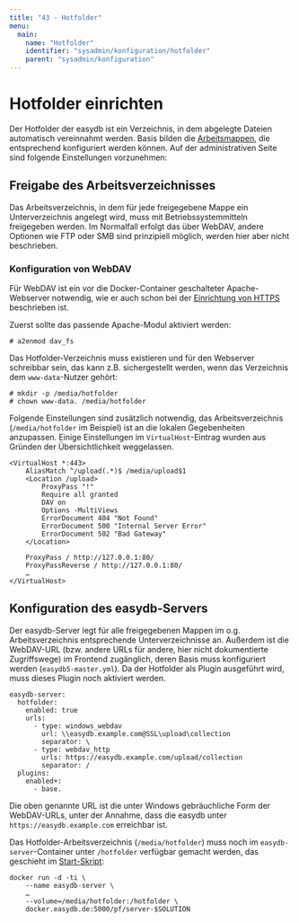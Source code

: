 ```yaml
---
title: "43 - Hotfolder"
menu:
  main:
    name: "Hotfolder"
    identifier: "sysadmin/konfiguration/hotfolder"
    parent: "sysadmin/konfiguration"
---
```

# Hotfolder einrichten

Der Hotfolder der easydb ist ein Verzeichnis, in dem abgelegte Dateien automatisch vereinnahmt werden. Basis bilden die [Arbeitsmappen](/de/webfrontend/datamanagement/search/quickaccess/collection), die entsprechend konfiguriert werden können. Auf der administrativen Seite sind folgende Einstellungen vorzunehmen:

## Freigabe des Arbeitsverzeichnisses

Das Arbeitsverzeichnis, in dem für jede freigegebene Mappe ein Unterverzeichnis angelegt wird, muss mit Betriebssystemmitteln freigegeben werden. Im Normalfall erfolgt das über WebDAV, andere Optionen wie FTP oder SMB sind prinzipiell möglich, werden hier aber nicht beschrieben.

### Konfiguration von WebDAV

Für WebDAV ist ein vor die Docker-Container geschalteter Apache-Webserver notwendig, wie er auch schon bei der [Einrichtung von HTTPS](/de/sysadmin/konfiguration/https) beschrieben ist.

Zuerst sollte das passende Apache-Modul aktiviert werden:
~~~~
# a2enmod dav_fs
~~~~

Das Hotfolder-Verzeichnis muss existieren und für den Webserver schreibbar sein, das kann z.B. sichergestellt werden, wenn das Verzeichnis dem `www-data`-Nutzer gehört:
~~~~
# mkdir -p /media/hotfolder
# chown www-data. /media/hotfolder
~~~~

Folgende Einstellungen sind zusätzlich notwendig, das Arbeitsverzeichnis (`/media/hotfolder` im Beispiel) ist an die lokalen Gegebenheiten anzupassen. Einige Einstellungen im `VirtualHost`-Eintrag wurden aus Gründen der Übersichtlichkeit weggelassen.

~~~~
<VirtualHost *:443>
	AliasMatch ^/upload(.*)$ /media/upload$1
	<Location /upload>
		ProxyPass "!"
		Require all granted
		DAV on
		Options -MultiViews
		ErrorDocument 404 "Not Found"
		ErrorDocument 500 "Internal Server Error"
		ErrorDocument 502 "Bad Gateway"
	</Location>

	ProxyPass / http://127.0.0.1:80/
	ProxyPassReverse / http://127.0.0.1:80/
	…
</VirtualHost>
~~~~

## Konfiguration des easydb-Servers

Der easydb-Server legt für alle freigegebenen Mappen im o.g. Arbeitsverzeichnis entsprechende Unterverzeichnisse an. Außerdem ist die WebDAV-URL (bzw. andere URLs für andere, hier nicht dokumentierte Zugriffswege) im Frontend zugänglich, deren Basis muss konfiguriert werden (`easydb5-master.yml`). Da der Hotfolder als Plugin ausgeführt wird, muss dieses Plugin noch aktiviert werden.

~~~~
easydb-server:
  hotfolder:
    enabled: true
    urls:
      - type: windows_webdav
        url: \\easydb.example.com@SSL\upload\collection
        separator: \
      - type: webdav_http
        urls: https://easydb.example.com/upload/collection
        separator: /
  plugins:
    enabled+:
      - base.
~~~~

Die oben genannte URL ist die unter Windows gebräuchliche Form der WebDAV-URLs, unter der Annahme, dass die easydb unter `https://easydb.example.com` erreichbar ist.

Das Hotfolder-Arbeitsverzeichnis (`/media/hotfolder`) muss noch im `easydb-server`-Container unter `/hotfolder` verfügbar gemacht werden, das geschieht im [Start-Skript](/de/sysadmin/installation):

~~~~
docker run -d -ti \
	--name easydb-server \
	…
	--volume=/media/hotfolder:/hotfolder \
	docker.easydb.de:5000/pf/server-$SOLUTION
~~~~
